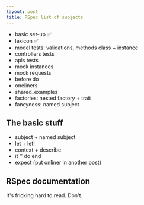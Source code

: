 ```yaml
---
layout: post
title: RSpec list of subjects
---
```


- basic set-up ✅
- lexicon ✅
- model tests: validations, methods class + instance
- controllers tests
- apis tests
- mock instances
- mock requests
- before do
- oneliners
- shared_examples
- factories: nested factory + trait
- fancyness: named subject




## The basic stuff

- subject + named subject
- let + let!
- context + describe
- it '' do end
- expect (put onliner in another post)

## RSpec documentation

It's fricking hard to read. Don't.

